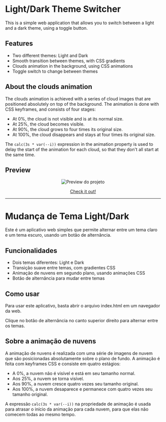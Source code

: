 # Light/Dark Theme Switcher

This is a simple web application that allows you to switch between a light and a dark theme, using a toggle button.

## Features

- Two different themes: Light and Dark
- Smooth transition between themes, with CSS gradients
- Clouds animation in the background, using CSS animations
- Toggle switch to change between themes



## About the clouds animation

The clouds animation is achieved with a series of cloud images that are positioned absolutely on top of the background. The animation is done with CSS keyframes, and consists of four stages:

- At 0%, the cloud is not visible and is at its normal size.
- At 25%, the cloud becomes visible.
- At 90%, the cloud grows to four times its original size.
- At 100%, the cloud disappears and stays at four times its original size.

The `calc(3s * var(--i))` expression in the animation property is used to delay the start of the animation for each cloud, so that they don't all start at the same time.

## Preview
<p align="center">
  <img src="https://github.com/rafaimn/LIGHT-DARK-Theme-Switch/blob/main/preview/preview.gif" alt="Preview do projeto" />
</p>

<p align="center">
  <a href="https://rafaimn.github.io/LIGHT-DARK-Theme-Switch//">Check it out!</a>
</p>

<hr>


# Mudança de Tema Light/Dark

Este é um aplicativo web simples que permite alternar entre um tema claro e um tema escuro, usando um botão de alternância.

## Funcionalidades

- Dois temas diferentes: Light e Dark
- Transição suave entre temas, com gradientes CSS
- Animação de nuvens em segundo plano, usando animações CSS
- Botão de alternância para mudar entre temas

## Como usar

Para usar este aplicativo, basta abrir o arquivo index.html em um navegador da web.

Clique no botão de alternância no canto superior direito para alternar entre os temas.

## Sobre a animação de nuvens

A animação de nuvens é realizada com uma série de imagens de nuvem que são posicionadas absolutamente sobre o plano de fundo. A animação é feita com keyframes CSS e consiste em quatro estágios:

- A 0%, a nuvem não é visível e está em seu tamanho normal.
- Aos 25%, a nuvem se torna visível.
- Aos 90%, a nuvem cresce quatro vezes seu tamanho original.
- Aos 100%, a nuvem desaparece e permanece com quatro vezes seu tamanho original.

A expressão `calc(3s * var(--i))` na propriedade de animação é usada para atrasar o início da animação para cada nuvem, para que elas não comecem todas ao mesmo tempo.
